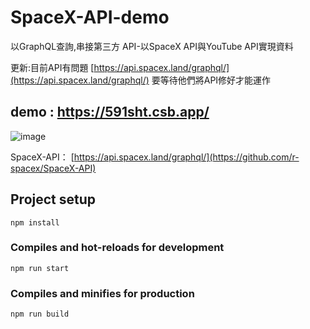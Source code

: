 # SpaceX-API-demo
以GraphQL查詢,串接第三方 API-以SpaceX API與YouTube API實現資料

更新:目前API有問題 [https://api.spacex.land/graphql/](https://api.spacex.land/graphql/)
要等待他們將API修好才能運作

## demo : https://591sht.csb.app/

![image](https://user-images.githubusercontent.com/60773919/181186328-826823d5-a1d7-44e4-9337-212075938051.png)

SpaceX-API： [https://api.spacex.land/graphql/](https://github.com/r-spacex/SpaceX-API)


## Project setup
```
npm install
```

### Compiles and hot-reloads for development
```
npm run start
```

### Compiles and minifies for production
```
npm run build
```
